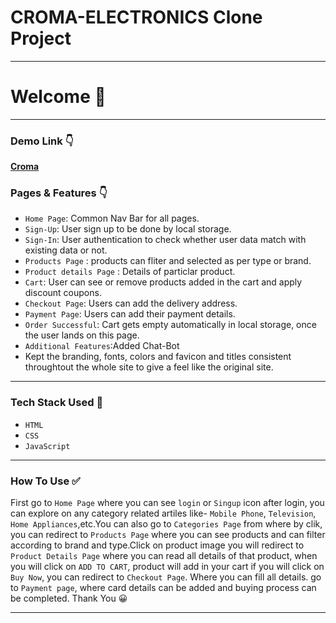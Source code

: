 # CROMA-ELECTRONICS Clone Project
---

# Welcome 👋

---
### Demo Link 👇
**[Croma](https://sajanmadaan.github.io/Clone-Croma/)**

### Pages & Features 👇

- `Home Page`: Common Nav Bar for all pages.
- `Sign-Up`: User sign up to be done by local storage.
- `Sign-In`: User authentication to check whether user data match with existing data or not.
- `Products Page` : products  can fliter and selected as per type or brand.
- `Product details Page` : Details of particlar product.
- `Cart`: User can see or remove products added in the cart and apply discount coupons.
- `Checkout Page`: Users can add the delivery address.
- `Payment Page`: Users can add their payment details.
- `Order Successful`: Cart gets empty automatically in local storage, once the user lands on this page.
- `Additional Features`:Added Chat-Bot
-  Kept the branding, fonts, colors and favicon and titles consistent throughtout the whole site to give a feel like the original site.

---
### Tech Stack Used 🔧
- `HTML`
- `CSS`
- `JavaScript`

---

### How To Use ✅

First go to `Home Page` where you can see `login` or `Singup` icon after login, you can explore on any category related artiles like- `Mobile Phone`, `Television`, `Home Appliances`,etc.You can also go to `Categories Page` from where by clik, you can redirect to `Products Page` where you can see products and can filter according to brand and type.Click on product image you will redirect to `Product Details Page` where you can read all details of that product, when you will click on `ADD TO CART`, product will add in your cart if you will click on `Buy Now`, you can redirect to `Checkout Page`. Where you can fill all details. go to `Payment page`,  where card details can be added and buying process can be completed. Thank You :grinning: 

---


